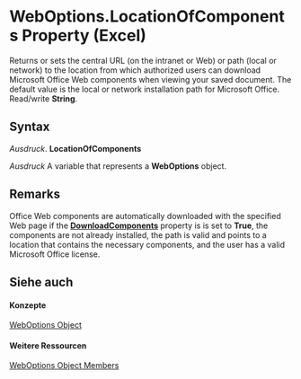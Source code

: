 
# WebOptions.LocationOfComponents Property (Excel)

Returns or sets the central URL (on the intranet or Web) or path (local or network) to the location from which authorized users can download Microsoft Office Web components when viewing your saved document. The default value is the local or network installation path for Microsoft Office. Read/write  **String**.


## Syntax

 _Ausdruck_. **LocationOfComponents**

 _Ausdruck_ A variable that represents a **WebOptions** object.


## Remarks

Office Web components are automatically downloaded with the specified Web page if the  **[DownloadComponents](d9f103f8-e41e-ee8b-0e02-8cda514f04c9.md)** property is is set to **True**, the components are not already installed, the path is valid and points to a location that contains the necessary components, and the user has a valid Microsoft Office license.


## Siehe auch


#### Konzepte


[WebOptions Object](d573637f-1891-4602-c961-091795e47356.md)
#### Weitere Ressourcen


[WebOptions Object Members](http://msdn.microsoft.com/library/4188ab11-5d84-aed8-2a2e-17881dcebe67%28Office.15%29.aspx)